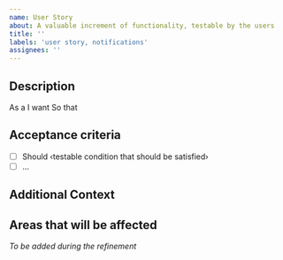 ```yaml
---
name: User Story
about: A valuable increment of functionality, testable by the users
title: ''
labels: 'user story, notifications'
assignees: ''
---
```


## Description

As a <persona or stakeholder type>
I want <some software feature>
So that <some business value>

## Acceptance criteria

- [ ] Should ‹testable condition that should be satisfied›
- [ ] …

## Additional Context

## Areas that will be affected 
 
_To be added during the refinement_
